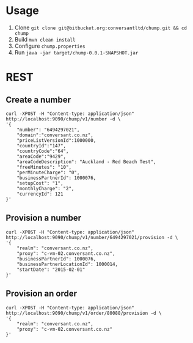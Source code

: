# Usage
1. Clone `git clone git@bitbucket.org:conversantltd/chump.git && cd chump`
2. Build `mvn clean install`
3. Configure `chump.properties`
3. Run `java -jar target/chump-0.0.1-SNAPSHOT.jar`

# REST
## Create a number
    curl -XPOST -H "Content-type: application/json" http://localhost:9090/chump/v1/number -d \
    '{
        "number": "6494297021",
        "domain":"conversant.co.nz",
        "priceListVersionId":1000000,
        "countryId":"147",
        "countryCode":"64",
        "areaCode":"9429",
        "areaCodeDescription": "Auckland - Red Beach Test",
        "freeMinutes": "10",
        "perMinuteCharge": "0",
        "businessPartnerId": 1000076,
        "setupCost": "1",
        "monthlyCharge": "2",
        "currencyId": 121
    }'

## Provision a number
    curl -XPOST -H "Content-type: application/json" http://localhost:9090/chump/v1/number/6494297021/provision -d \
    '{
        "realm": "conversant.co.nz",
        "proxy": "c-vm-02.conversant.co.nz",
        "businessPartnerId": 1000076, 
        "businessPartnerLocationId": 1000014, 
        "startDate": "2015-02-01"
    }'
    
## Provision an order
    curl -XPOST -H "Content-type: application/json" http://localhost:9090/chump/v1/order/80088/provision -d \
    '{
        "realm": "conversant.co.nz",
        "proxy": "c-vm-02.conversant.co.nz"
    }'